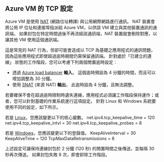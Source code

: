 ## <a name="tcp-settings-for-azure-vms"></a>Azure VM 的 TCP 設定
Azure VM 是使用 [NAT][nat] (網路位址轉譯) 與公用網際網路進行通訊。 NAT 裝置會將公用 IP 位址和連接埠指派給 Azure VM，以供該 VM 建立與其他裝置通訊的通訊端。 如果封包在特定時間過後不再流經該通訊端，NAT 裝置就會刪除對應，以讓其他 VM 使用這個通訊端。

這是常見的 NAT 行為，但卻可能會造成以 TCP 為基礎之應用程式的通訊問題，因為這些應用程式即使超過逾時期間仍需保留通訊端。 針對處於「已建立的連線」  狀態的工作階段，您可以考慮下列兩個閒置逾時設定︰

* 透過 [Azure load balancer][azure-lb-timeout] **輸入**。 這個逾時預設為 4 分鐘的時間，而且可以增加調整為 30 分鐘。
* 使用 [SNAT][snat] (來源 NAT) **輸出**。 此逾時設為 4 分鐘，且無法調整。

若要確保不會在超過逾時限制時遺失連線，應用程式必須讓工作階段保持運作；或者，您可以針對基礎的作業系統進行這項設定。 針對 Linux 和 Windows 系統要使用不同的設定，如下所示。

若是 [Linux][linux]，您應該變更以下的核心變數。
net.ipv4.tcp_keepalive_time = 120 net.ipv4.tcp_keepalive_intvl = 30 net.ipv4.tcp_keepalive_probes = 8

若是 [Windows][windows]，您應該變更以下的登錄值。
KeepAliveInterval = 30 KeepAliveTime = 120 TcpMaxDataRetransmissions = 8

上述設定可讓保持連線封包於 2 分鐘 (120 秒) 的閒置時間之後傳送，並每隔 30 秒再次傳送。 如果封包失敗 8 次，即會卸除工作階段。

<!-- links -->
[nat]: http://computer.howstuffworks.com/nat.htm
[snat]: ../load-balancer/load-balancer-overview.md/#source-nat
[linux]: http://tldp.org/HOWTO/TCP-Keepalive-HOWTO/usingkeepalive.html
[windows]: http://blogs.technet.com/b/nettracer/archive/2010/06/03/things-that-you-may-want-to-know-about-tcp-keepalives.aspx
[azure-lb-timeout]: ../load-balancer/load-balancer-tcp-idle-timeout.md

<!--HONumber=Jan17_HO3-->


